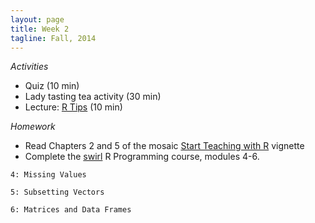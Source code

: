 ```yaml
---
layout: page
title: Week 2
tagline: Fall, 2014
---
```



_Activities_

* Quiz (10 min)
* Lady tasting tea activity (30 min)
* Lecture: [R Tips](../lectures/week2/r_tips.pdf) (10 min)

_Homework_

* Read Chapters 2 and 5 of the mosaic [Start Teaching with R](http://cran.r-project.org/web/packages/mosaic/vignettes/V2StartTeaching.pdf) vignette
* Complete the [swirl](http://swirlstats.com/students.html) R Programming course, modules 4-6.

```
4: Missing Values
```

```
5: Subsetting Vectors
```

```
6: Matrices and Data Frames
```